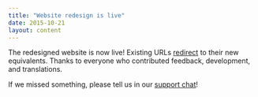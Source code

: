 ```yaml
---
title: "Website redesign is live"
date: 2015-10-21
layout: content
---
```


The redesigned website is now live!
Existing URLs [redirect](http://www.w3.org/Provider/Style/URI.html)
to their new equivalents. Thanks to everyone who contributed feedback,
development, and translations.

If we missed something, please tell us in our [support chat](help.html#irc)!
